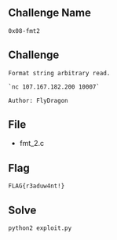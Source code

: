 ## Challenge Name
```
0x08-fmt2
```
## Challenge
```
Format string arbitrary read.  

`nc 107.167.182.200 10007`  

Author: FlyDragon
```
## File
- fmt_2.c
## Flag
```
FLAG{r3aduw4nt!}
```
## Solve
```
python2 exploit.py
```